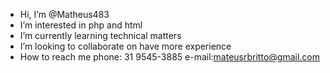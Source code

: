 - Hi, I’m @Matheus483
- I’m interested in php and html
- I’m currently learning technical matters
- I’m looking to collaborate on have more experience
- How to reach me phone: 31 9545-3885 e-mail:mateusrbritto@gmail.com

<!---
Matheus483/Matheus483 is a ✨ special ✨ repository because its `README.md` (this file) appears on your GitHub profile.
You can click the Preview link to take a look at your changes.
--->
